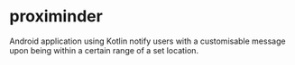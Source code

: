 # proximinder

Android application using Kotlin notify users with a customisable message upon being within a certain range of a set location. 
